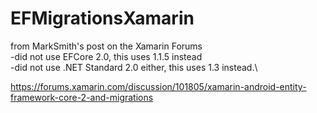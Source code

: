 # EFMigrationsXamarin

from MarkSmith's post on the Xamarin Forums\
-did not use EFCore 2.0, this uses 1.1.5 instead\
-did not use .NET Standard 2.0 either, this uses 1.3 instead.\

https://forums.xamarin.com/discussion/101805/xamarin-android-entity-framework-core-2-and-migrations
